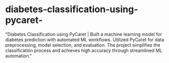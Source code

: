 # diabetes-classification-using-pycaret-
"Diabetes Classification using PyCaret | Built a machine learning model for diabetes prediction with automated ML workflows. Utilized PyCaret for data preprocessing, model selection, and evaluation. The project simplifies the classification process and achieves high accuracy through streamlined ML automation."
